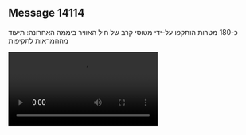 ## Message 14114

כ-180 מטרות הותקפו על-ידי מטוסי קרב של חיל האוויר ביממה האחרונה: תיעוד מההמראות לתקיפות

![Video](https://data.iron-swords.co.il/2024/November/26/14114/14114_media.mp4)
